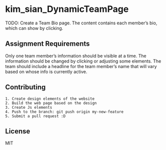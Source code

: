 # kim_sian_DynamicTeamPage
TODO: Create a Team Bio page. The content contains each member’s bio, which can show by clicking.

## Assignment Requirements
Only one team member’s information should be visible at a time. The information should be changed by clicking or adjusting some elements. The team should include a headline for the team member’s name that will vary based on whose info is currently active.

## Contributing

    1. Create design elements of the website
    2. Build the web page based on the design
    3. Create Js elements
    4. Push to the branch: git push origin my-new-feature
    5. Submit a pull request :D

## License
MIT
